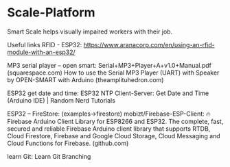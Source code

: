 # Scale-Platform
Smart Scale helps visually impaired workers with their job.


Useful links
RFID - ESP32:
https://www.aranacorp.com/en/using-an-rfid-module-with-an-esp32/

MP3 serial player – open smart:
Serial+MP3+Player+A+v1.0+Manual.pdf (squarespace.com)
How to use the Serial MP3 Player (UART) with Speaker by OPEN-SMART with Arduino (theamplituhedron.com)

ESP32 get date and time:
ESP32 NTP Client-Server: Get Date and Time (Arduino IDE) | Random Nerd Tutorials

ESP32 – FireStore: (examples->firestore)
mobizt/Firebase-ESP-Client: 🔥Firebase Arduino Client Library for ESP8266 and ESP32. The complete, fast, secured and reliable Firebase Arduino client library that supports RTDB, Cloud Firestore, Firebase and Google Cloud Storage, Cloud Messaging and Cloud Functions for Firebase. (github.com)

learn Git:
Learn Git Branching
